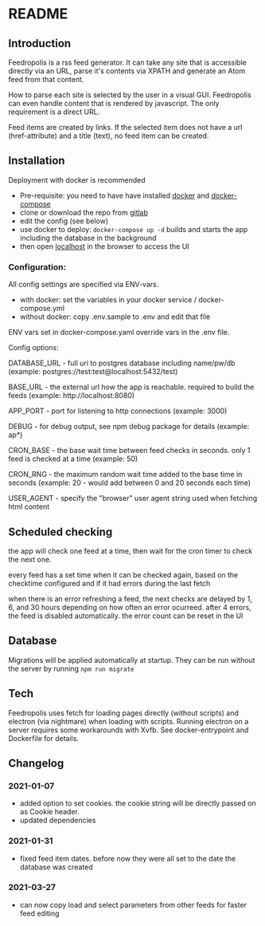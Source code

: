 # README #

## Introduction ##

Feedropolis is a rss feed generator. It can take any site that is accessible directly via an URL, parse it's contents via XPATH and generate an Atom feed from that content.

How to parse each site is selected by the user in a visual GUI. Feedropolis can even handle content that is rendered by javascript. The only requirement is a direct URL.

Feed items are created by links. If the selected item does not have a url (href-attribute) and a title (text), no feed item can be created.

## Installation ##

Deployment with docker is recommended

- Pre-requisite: you need to have have installed [docker](https://docs.docker.com/engine/install/debian/#install-using-the-convenience-script) and [docker-compose](https://docs.docker.com/compose/install/)
- clone or download the repo from [gitlab](https://gitlab.com/stormking/feedropolis/)
- edit the config (see below)
- use docker to deploy: `docker-compose up -d` builds and starts the app including the database in the background
- then open [localhost](http://localhost/) in the browser to access the UI

### Configuration:

All config settings are specified via ENV-vars.

- with docker: set the variables in your docker service / docker-compose.yml
- without docker: copy .env.sample to .env and edit that file

ENV vars set in docker-compose.yaml override vars in the .env file.

Config options:

DATABASE_URL - full uri to postgres database including name/pw/db
(example: postgres://test:test@localhost:5432/test)

BASE_URL - the external url how the app is reachable. required to build the feeds
(example: http://localhost:8080)

APP_PORT - port for listening to http connections
(example: 3000)

DEBUG - for debug output, see npm debug package for details
(example: ap*)

CRON_BASE - the base wait time between feed checks in seconds. only 1 feed is checked at a  time
(example: 50)

CRON_RNG - the maximum random wait time added to the base time in seconds
(example: 20 - would add between 0 and 20 seconds each time)

USER_AGENT - specify the "browser" user agent string used when fetching html content

## Scheduled checking

the app will check one feed at a time, then wait for the cron timer to check the next one.

every feed has a set time when it can be checked again, based on the checktime configured and if it had errors during the last fetch

when there is an error refreshing a feed, the next checks are delayed by 1, 6, and 30 hours depending on how often an error ocurreed. after 4 errors, the feed is disabled automatically. the error count can be reset in the UI

## Database

Migrations will be applied automatically at startup. They can be run without the server by running `npm run migrate`

## Tech

Feedropolis uses fetch for loading pages directly (without scripts) and electron (via nightmare) when loading with scripts.
Running electron on a server requires some workarounds with Xvfb. See docker-entrypoint and Dockerfile for details.

## Changelog

### 2021-01-07

- added option to set cookies. the cookie string will be directly passed on as Cookie header.
- updated dependencies

### 2021-01-31

- fixed feed item dates. before now they were all set to the date the database was created

### 2021-03-27

- can now copy load and select parameters from other feeds for faster feed editing
